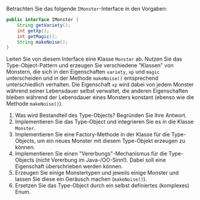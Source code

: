 
Betrachten Sie das folgende `IMonster`-Interface in den Vorgaben:

```java
public interface IMonster {
    String getVariety();
    int getXp();
    int getMagic();
    String makeNoise();
}
```

Leiten Sie von diesem Interface eine Klasse `Monster` ab. Nutzen Sie das Type-Object-Pattern
und erzeugen Sie verschiedene "Klassen" von Monstern, die sich in den Eigenschaften `variety`,
`xp` und `magic` unterscheiden und in der Methode `makeNoise()` entsprechend unterschiedlich
verhalten. Die Eigenschaft `xp` wird dabei von jedem Monster während seiner Lebensdauer selbst
verwaltet, die anderen Eigenschaften bleiben während der Lebensdauer eines Monsters konstant
(ebenso wie die Methode `makeNoise()`).

1.  Was wird Bestandteil des Type-Objects? Begründen Sie Ihre Antwort.
2.  Implementieren Sie das Type-Object und integrieren Sie es in die Klasse `Monster`.
3.  Implementieren Sie eine Factory-Methode in der Klasse für die Type-Objects, um ein neues
    Monster mit diesem Type-Objekt erzeugen zu können.
4.  Implementieren Sie einen "Vererbungs"-Mechanismus für die Type-Objects (nicht Vererbung
    im Java-/OO-Sinn!). Dabei soll eine Eigenschaft überschrieben werden können.
5.  Erzeugen Sie einige Monstertypen und jeweils einige Monster und lassen Sie diese ein
    Geräusch machen (`makeNoise()`).
6.  Ersetzen Sie das Type-Object durch ein selbst definiertes (komplexes) Enum.
